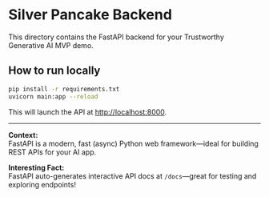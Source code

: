 # Silver Pancake Backend

This directory contains the FastAPI backend for your Trustworthy Generative AI MVP demo.

## How to run locally

```bash
pip install -r requirements.txt
uvicorn main:app --reload
```

This will launch the API at [http://localhost:8000](http://localhost:8000).

---

**Context:**  
FastAPI is a modern, fast (async) Python web framework—ideal for building REST APIs for your AI app.

**Interesting Fact:**  
FastAPI auto-generates interactive API docs at `/docs`—great for testing and exploring endpoints!
